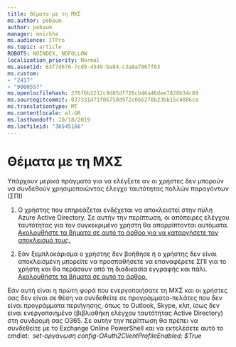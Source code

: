 ```yaml
---
title: Θέματα με τη ΜΧΣ
ms.author: pebaum
author: pebaum
manager: mnirkhe
ms.audience: ITPro
ms.topic: article
ROBOTS: NOINDEX, NOFOLLOW
localization_priority: Normal
ms.assetid: 63f7d676-7cd9-4549-ba84-c3a8a7867f63
ms.custom:
- "2417"
- "9000557"
ms.openlocfilehash: 276f6b2212c9d85df726cb46a46dee7828b34c89
ms.sourcegitcommit: 037331d71f06750d972c0b6278b23bb15c4806ca
ms.translationtype: MT
ms.contentlocale: el-GR
ms.lasthandoff: 10/18/2019
ms.locfileid: "36545166"
---
```

# <a name="issues-with-mfa"></a>Θέματα με τη ΜΧΣ
Υπάρχουν μερικά πράγματα για να ελέγξετε αν οι χρήστες δεν μπορούν να συνδεθούν χρησιμοποιώντας έλεγχο ταυτότητας πολλών παραγόντων (ΣΠΙ)

1. Ο χρήστης που επηρεάζεται ενδέχεται να αποκλειστεί στην πύλη Azure Active Directory. Σε αυτήν την περίπτωση, οι απόπειρες ελέγχου ταυτότητας για τον συγκεκριμένο χρήστη θα απορρίπτονται αυτόματα. [Ακολουθήστε τα βήματα σε αυτό το άρθρο για να καταργήσετε τον αποκλεισμό τους.](https://docs.microsoft.com/azure/active-directory/authentication/howto-mfa-mfasettings#block-and-unblock-users)

2. Εάν ξεμπλοκάρισμα ο χρήστης δεν βοήθησε ή ο χρήστης δεν είναι αποκλεισμένη μπορείτε να προσπαθήσετε να επαναφέρετε ΣΠΙ για το χρήστη και θα περάσουν από τη διαδικασία εγγραφής και πάλι. [Ακολουθήστε τα βήματα σε αυτό το άρθρο.](https://docs.microsoft.com/azure/active-directory/authentication/howto-mfa-userdevicesettings#require-users-to-provide-contact-methods-again)

Εάν αυτή είναι η πρώτη φορά που ενεργοποιήσατε τη ΜΧΣ και οι χρήστες σας δεν είναι σε θέση να συνδεθείτε σε προγράμματα-πελάτες που δεν είναι προγράμματα περιήγησης, όπως το Outlook, Skype, κλπ, ίσως δεν είναι ενεργοποιημένο (βιβλιοθήκη ελέγχου ταυτότητας Active Directory) στη συνδρομή σας O365. Σε αυτήν την περίπτωση θα πρέπει να συνδεθείτε με το Exchange Online PowerShell και να εκτελέσετε αυτό το cmdlet:  *set-οργάνωση config-OAuth2ClientProfileEnabled: $True*